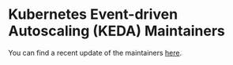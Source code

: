 # Kubernetes Event-driven Autoscaling (KEDA) Maintainers

You can find a recent update of the maintainers [here](https://github.com/kedacore/governance).
